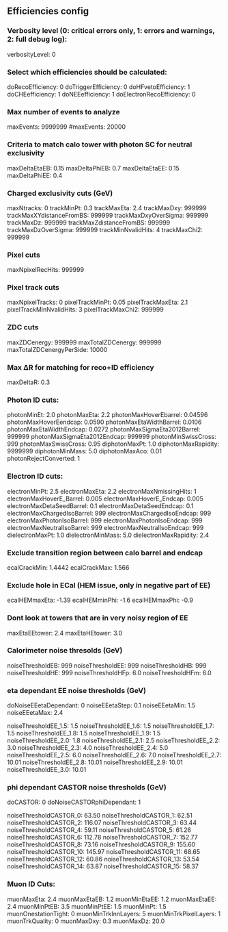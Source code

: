 ##  Efficiencies config

### Verbosity level (0: critical errors only, 1: errors and warnings, 2: full debug log):
verbosityLevel: 0

### Select which efficiencies should be calculated:
doRecoEfficiency:      0 
doTriggerEfficiency:   0 
doHFvetoEfficiency:   1
doCHEefficiency:       1 
doNEEefficiency:        1
doElectronRecoEfficiency: 0

### Max number of events to analyze
maxEvents: 9999999
#maxEvents: 20000

### Criteria to match calo tower with photon SC for neutral exclusivity
maxDeltaEtaEB:  0.15
maxDeltaPhiEB:  0.7
maxDeltaEtaEE:  0.15 
maxDeltaPhiEE:  0.4

### Charged exclusivity cuts (GeV)
maxNtracks:                             0
trackMinPt:                               0.3 
trackMaxEta:                            2.4
trackMaxDxy:                           999999
trackMaxXYdistanceFromBS:  999999
trackMaxDxyOverSigma:         999999
trackMaxDz:                             999999
trackMaxZdistanceFromBS:    999999
trackMaxDzOverSigma:           999999
trackMinNvalidHits:                  4
trackMaxChi2:                          999999

### Pixel cuts
maxNpixelRecHits:                  999999

### Pixel track cuts
maxNpixelTracks:                    0
pixelTrackMinPt:                      0.05
pixelTrackMaxEta:                   2.1
pixelTrackMinNvalidHits:         3
pixelTrackMaxChi2:                 999999

### ZDC cuts
maxZDCenergy:                       999999
maxTotalZDCenergy:                999999
maxTotalZDCenergyPerSide:    10000

### Max ΔR for matching for reco+ID efficiency
maxDeltaR:              0.3

### Photon ID cuts:
photonMinEt:                            2.0
photonMaxEta:                         2.2
photonMaxHoverEbarrel:        0.04596
photonMaxHoverEendcap:       0.0590
photonMaxEtaWidthBarrel:      0.0106 
photonMaxEtaWidthEndcap:      0.0272
photonMaxSigmaEta2012Barrel:     999999
photonMaxSigmaEta2012Endcap:  999999
photonMinSwissCross:             999 
photonMaxSwissCross:             0.95 
diphotonMaxPt:                        1.0
diphotonMaxRapidity:               9999999
diphotonMinMass:                    5.0
diphotonMaxAco:                      0.01
photonRejectConverted:           1

### Electron ID cuts:
electronMinPt:                            2.5
electronMaxEta:                         2.2
electronMaxNmissingHits:         1
electronMaxHoverE_Barrel:         0.005
electronMaxHoverE_Endcap:      0.005
electronMaxDetaSeedBarrel:      0.1
electronMaxDetaSeedEndcap:   0.1
electronMaxChargedIsoBarrel:   999 
electronMaxChargedIsoEndcap: 999 
electronMaxPhotonIsoBarrel:     999 
electronMaxPhotonIsoEndcap:   999 
electronMaxNeutralIsoBarrel:      999
electronMaxNeutralIsoEndcap:   999 
dielectronMaxPt:                        1.0
dielectronMinMass:                    5.0
dielectronMaxRapidity:               2.4

### Exclude transition region between calo barrel and endcap
ecalCrackMin: 1.4442
ecalCrackMax: 1.566

### Exclude hole in ECal (HEM issue, only in negative part of EE)
ecalHEMmaxEta:  -1.39
ecalHEMminPhi:  -1.6
ecalHEMmaxPhi: -0.9

### Dont look at towers that are in very noisy region of EE
maxEtaEEtower:      2.4
maxEtaHEtower:      3.0
### Calorimeter noise thresolds (GeV)
noiseThresholdEB:        999
noiseThresholdEE:        999
noiseThresholdHB:        999
noiseThresholdHE:        999 
noiseThresholdHFp:       6.0
noiseThresholdHFm:       6.0

### eta dependant EE noise thresholds (GeV)
doNoiseEEetaDependant:    0
noiseEEetaStep: 0.1
noiseEEetaMin: 1.5
noiseEEetaMax: 2.4

noiseThresholdEE_1.5:   1.5
noiseThresholdEE_1.6:   1.5
noiseThresholdEE_1.7:   1.5
noiseThresholdEE_1.8:   1.5
noiseThresholdEE_1.9:   1.5
noiseThresholdEE_2.0:   1.8
noiseThresholdEE_2.1:   2.5
noiseThresholdEE_2.2:   3.0
noiseThresholdEE_2.3:   4.0
noiseThresholdEE_2.4:   5.0
noiseThresholdEE_2.5:   6.0
noiseThresholdEE_2.6:   7.0
noiseThresholdEE_2.7:   10.01
noiseThresholdEE_2.8:   10.01
noiseThresholdEE_2.9:   10.01
noiseThresholdEE_3.0:   10.01

### phi dependant CASTOR noise thresholds (GeV)
doCASTOR: 0
doNoiseCASTORphiDependant:    1

noiseThresholdCASTOR_0: 63.50
noiseThresholdCASTOR_1: 62.51
noiseThresholdCASTOR_2: 116.07
noiseThresholdCASTOR_3: 63.44
noiseThresholdCASTOR_4: 59.11
noiseThresholdCASTOR_5: 61.26
noiseThresholdCASTOR_6: 112.78
noiseThresholdCASTOR_7: 152.77
noiseThresholdCASTOR_8: 73.16
noiseThresholdCASTOR_9: 155.60
noiseThresholdCASTOR_10:  145.97
noiseThresholdCASTOR_11:  68.65
noiseThresholdCASTOR_12:  60.86
noiseThresholdCASTOR_13:  53.54
noiseThresholdCASTOR_14:  63.87
noiseThresholdCASTOR_15:  58.37

### Muon ID Cuts:
muonMaxEta:            2.4
muonMaxEtaEB:          1.2
muonMinEtaEE:          1.2
muonMaxEtaEE:          2.4
muonMinPtEB:           3.5
muonMinPtEE:           1.5
muonMinPt:             1.5
muonOnestationTight:   0
muonMinTrkInnLayers:   5
muonMinTrkPixelLayers: 1
muonTrkQuality:        0
muonMaxDxy:            0.3
muonMaxDz:             20.0
